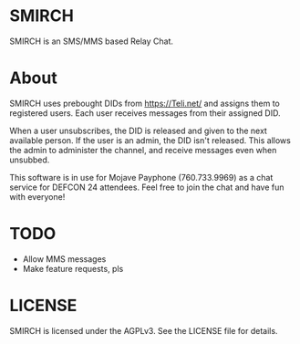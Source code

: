 # SMIRCH
SMIRCH is an SMS/MMS based Relay Chat.

# About

SMIRCH uses prebought DIDs from https://Teli.net/ and assigns them to registered users.
Each user receives messages from their assigned DID.

When a user unsubscribes, the DID is released and given to the next available person.
If the user is an admin, the DID isn't released. This allows the admin to administer the channel, and receive messages even when unsubbed.

This software is in use for Mojave Payphone (760.733.9969) as a chat service for DEFCON 24 attendees.
Feel free to join the chat and have fun with everyone!

# TODO
* Allow MMS messages
* Make feature requests, pls

# LICENSE
SMIRCH is licensed under the AGPLv3. See the LICENSE file for details.
